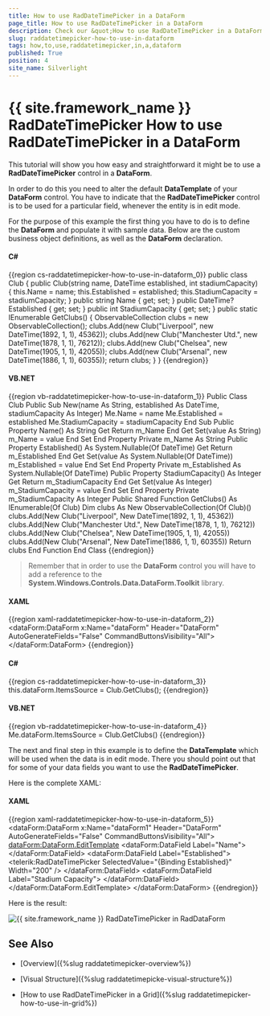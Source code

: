 ```yaml
---
title: How to use RadDateTimePicker in a DataForm
page_title: How to use RadDateTimePicker in a DataForm
description: Check our &quot;How to use RadDateTimePicker in a DataForm&quot; documentation article for the RadDateTimePicker {{ site.framework_name }} control.
slug: raddatetimepicker-how-to-use-in-dataform
tags: how,to,use,raddatetimepicker,in,a,dataform
published: True
position: 4
site_name: Silverlight
---
```


# {{ site.framework_name }} RadDateTimePicker How to use RadDateTimePicker in a DataForm

This tutorial will show you how easy and straightforward it might be to use a __RadDateTimePicker__ control in a __DataForm__.

In order to do this you need to alter the default __DataTemplate__ of your __DataForm__ control. You have to indicate that the __RadDateTimePicker__ control is to be used for a particular field, whenever the entity is in edit mode.

For the purpose of this example the first thing you have to do is to define the __DataForm__ and populate it with sample data. Below are the custom business object definitions, as well as the __DataForm__ declaration.

#### __C#__

{{region cs-raddatetimepicker-how-to-use-in-dataform_0}}
	public class Club
	{
	    public Club(string name, DateTime established, int stadiumCapacity)
	    {
	        this.Name = name;
	        this.Established = established;
	        this.StadiumCapacity = stadiumCapacity;
	    }
	    public string Name
	    {
	        get;
	        set;
	    }
	    public DateTime? Established
	    {
	        get;
	        set;
	    }
	    public int StadiumCapacity
	    {
	        get;
	        set;
	    }
	    public static IEnumerable<Club> GetClubs()
	    {
	        ObservableCollection<Club> clubs = new ObservableCollection<Club>();
	        clubs.Add(new Club("Liverpool", new DateTime(1892, 1, 1), 45362));
	        clubs.Add(new Club("Manchester Utd.", new DateTime(1878, 1, 1), 76212));
	        clubs.Add(new Club("Chelsea", new DateTime(1905, 1, 1), 42055));
	        clubs.Add(new Club("Arsenal", new DateTime(1886, 1, 1), 60355));
	        return clubs;
	    }
	}
{{endregion}}

#### __VB.NET__

{{region vb-raddatetimepicker-how-to-use-in-dataform_1}}
	Public Class Club
	    Public Sub New(name As String, established As DateTime, stadiumCapacity As Integer)
	        Me.Name = name
	        Me.Established = established
	        Me.StadiumCapacity = stadiumCapacity
	    End Sub
	    Public Property Name() As String
	        Get
	            Return m_Name
	        End Get
	        Set(value As String)
	            m_Name = value
	        End Set
	    End Property
	    Private m_Name As String
	    Public Property Established() As System.Nullable(Of DateTime)
	        Get
	            Return m_Established
	        End Get
	        Set(value As System.Nullable(Of DateTime))
	            m_Established = value
	        End Set
	    End Property
	    Private m_Established As System.Nullable(Of DateTime)
	    Public Property StadiumCapacity() As Integer
	        Get
	            Return m_StadiumCapacity
	        End Get
	        Set(value As Integer)
	            m_StadiumCapacity = value
	        End Set
	    End Property
	    Private m_StadiumCapacity As Integer
	    Public Shared Function GetClubs() As IEnumerable(Of Club)
	        Dim clubs As New ObservableCollection(Of Club)()
	        clubs.Add(New Club("Liverpool", New DateTime(1892, 1, 1), 45362))
	        clubs.Add(New Club("Manchester Utd.", New DateTime(1878, 1, 1), 76212))
	        clubs.Add(New Club("Chelsea", New DateTime(1905, 1, 1), 42055))
	        clubs.Add(New Club("Arsenal", New DateTime(1886, 1, 1), 60355))
	        Return clubs
	    End Function
	End Class
{{endregion}}

>Remember that in order to use the __DataForm__ control you will have to add a reference to the __System.Windows.Controls.Data.DataForm.Toolkit__ library.

#### __XAML__

{{region xaml-raddatetimepicker-how-to-use-in-dataform_2}}
	<Grid x:Name="LayoutRoot"
	Background="White">
	    <dataForm:DataForm x:Name="dataForm"
	                       Header="DataForm"
	                       AutoGenerateFields="False"
	                       CommandButtonsVisibility="All">
	    </dataForm:DataForm>
	</Grid>
{{endregion}}

#### __C#__

{{region cs-raddatetimepicker-how-to-use-in-dataform_3}}
	this.dataForm.ItemsSource = Club.GetClubs();
{{endregion}}

#### __VB.NET__

{{region vb-raddatetimepicker-how-to-use-in-dataform_4}}
	Me.dataForm.ItemsSource = Club.GetClubs()
{{endregion}}

The next and final step in this example is to define the __DataTemplate__ which will be used when the data is in edit mode. There you should point out that for some of your data fields you want to use the __RadDateTimePicker__.

Here is the complete XAML:

#### __XAML__

{{region xaml-raddatetimepicker-how-to-use-in-dataform_5}}
	<Grid x:Name="LayoutRoot1"
	Background="White">
	    <dataForm:DataForm x:Name="dataForm1"
	                       Header="DataForm"
	                       AutoGenerateFields="False"
	                       CommandButtonsVisibility="All">
	        <dataForm:DataForm.EditTemplate>
	            <DataTemplate>
	                <StackPanel>
	                    <dataForm:DataField Label="Name">
	                        <TextBlock Text="{Binding Name}"></TextBlock>
	                    </dataForm:DataField>
	                    <dataForm:DataField Label="Established">
	                        <telerik:RadDateTimePicker SelectedValue="{Binding Established}" Width="200" />
	                    </dataForm:DataField>
	                    <dataForm:DataField Label="Stadium Capacity">
	                        <TextBlock Text="{Binding StadiumCapacity}"></TextBlock>
	                    </dataForm:DataField>
	                </StackPanel>
	            </DataTemplate>
	        </dataForm:DataForm.EditTemplate>
	    </dataForm:DataForm>
	</Grid>
{{endregion}}

Here is the result:

![{{ site.framework_name }} RadDateTimePicker in RadDataForm](images/dateTimePicker_how_to_use_in_dataForm_010.png)

## See Also

 * [Overview]({%slug raddatetimepicker-overview%})

 * [Visual Structure]({%slug raddatetimepicke-visual-structure%})

 * [How to use RadDateTimePicker in a Grid]({%slug raddatetimepicker-how-to-use-in-grid%})
